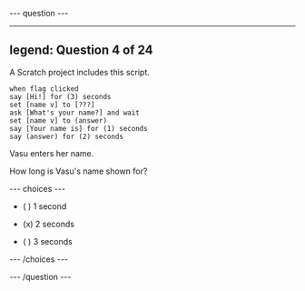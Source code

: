 
--- question ---

---
legend: Question 4 of 24
---

A Scratch project includes this script. 

```blocks3
when flag clicked
say [Hi!] for (3) seconds
set [name v] to [???] 
ask [What's your name?] and wait 
set [name v] to (answer)
say [Your name is] for (1) seconds
say (answer) for (2) seconds
```

Vasu enters her name.

How long is Vasu's name shown for?

--- choices ---

- ( ) 1 second

- (x) 2 seconds

- ( ) 3 seconds

--- /choices ---

--- /question ---

